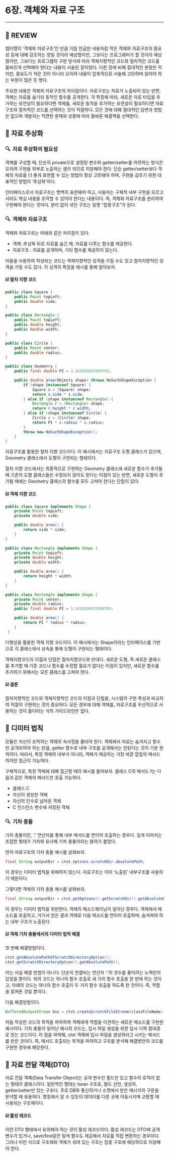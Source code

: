 # 6장. 객체와 자료 구조

---

## 📍 REVIEW

챕터명이 ‘객체와 자료구조’인 만큼 거듭 언급한 내용처럼 작은 객체와 자료구조의 중요성  등에 대해 강조하는 장일 것이라 예상했지만, 그보다는 프로그래머가  할 것이라 예상했지만, 그보다는 프로그램의 구현 방식에 따라 객체지향적인 코드와 절차적인 코드를 올바르게 선택해야 한다는 내용이 서술된 장이었다. 다른 장에 비해 절대적인 분량은 적지만, 중요도가 적은 것이 아니라 오히려 내용이 압축적으로 서술돼 고민하며 읽어야 하는 부분이 많은 듯 했다.

주요한 내용은 객체와 자료구조의 차이점이다. 자료구조는 자료가 노출되어 있는 반면, 객체는 자료를 숨기되 동작인 함수를 공개한다. 각 특징에 따라, 새로운 자료 타입을 추가하는 유연성이 필요하다면 객체를, 새로운 동작을 추가하는 유연성이 필요하다면 자료구조와 절차적인 코드를 선택하는 것이 적절하다. 모든 것에 대해 절대적인 답변과 방법은 없으며 개발자는 직면한 문제와 상황에 따라 올바른 해결책을 선택한다.

## 📍 자료 추상화

### 🔍  자료 추상화의 필요성

객체를 구성할 때, 단순히 private으로 설정된 변수와 getter/setter를 마련하는 방식은 오히려 구현을 외부로 노출하는 셈이 되므로 지양해야 한다. 단순 getter/setter보다 객체의 자료를 더 좋게 표현할 수 있는 방법이 항상 고민돼야 하며, 구현을 감추기 위한 대표적인 방법이 ‘추상화’이다.

인터페이스로서 자료구조는 명백히 표현돼야 하고, 사용자는 구체적 내부 구현을 모르고서라도 핵심 내용을 조작할 수 있어야 한다는 내용이다. 즉, 객체와 자료구조를 분리하여 구현해야 한다는 것이다. 분리 없이 섞인 구조는 일명 “잡종구조”가 된다.

### 🔍  객체와 자료구조

객체와 자료구조는 아래와 같은 차이점이 있다.

- 객체 :추상화 뒤로 자료를 숨긴 채, 자료를 다루는 함수를 제공한다.
- 자료구조 : 자료를 공개하며, 기타 함수를 제공하지 않는다.

이들을 사용하여 작성되는 코드는 객체지향적인 성격을 가질 수도 있고 절차지향적인 성격을 가질 수도 있다. 각 성격의 특징을 예시를 통해 알아보자.

#### ☑️ 절차 지향 코드

```java
public class Square {
    public Point topLeft;
    public double side;
}

public class Rectangle {
    public Point topLeft;
    public double height;
    public double width;
}

public class Circle {
    public Point center;
    public double radius;
}

public class Geometry {
    public final double PI = 3.141592653589793;

    public double area(Objects shape) throws NoSuchShapeException {
        if (shape instanceof Square) {
            Square s = (Square) shape;
            return s.side * s.side;
        } else if (shape instanceof Rectangle) {
            Rectangle r = (Rectangle) shape;
            return r.height * r.width;
        } else if (shape instanceof Circle) {
            Circle c = (Circle) shape;
            return PI * c.radius * c.radius;
        }
        throw new NoSuchShapeException();
    }
}
```

자료구조를 활용한 절차 지향 코드이다. 이 예시에서는 자료구조 도형 클래스가 있으며, Geometry 클래스에서 도형이 구현되는 형태이다. 

절차 지향 코드에서는 최종적으로 구현하는 Geometry 클래스에 새로운 함수가 추가될 때 기존의 도형 클래스들은 수정되지 않아도 된다는 이점이 있는 반면, 새로운 도형이 추가될 때에는 Geometry 클래스의 함수를 모두 고쳐야 한다는 단점이 있다. 

#### ☑️ 객체 지향 코드

```java
public class Square implements Shape {
    private Point topLeft;
    private double side;

    public double area() {
        return side * side;
    }
}

public class Rectangle implements Shape {
    private Point topLeft;
    private double height;
    private double width;

    public double area() {
        return height * width;
    }
}

public class Rectangle implements Shape {
    private Point center;
    private double radius;
    public final double PI = 3.1415926533589793;

    public double area() {
        return PI * radius * radius;
    }
 }
```

다형성을 활용한 객체 지향 코드이다. 이 예시에서는 Shape이라는 인터페이스를 기반으로 각 클래스에서 상속을 통해 도형이 구현되는 형태이다.

객체지향코드의 이점과 단점은 절차지향코드와 반대다. 새로운 도형, 즉 새로운 클래스를 추가할 때 기존 코드나 함수를 수정할 필요가 없다는 이점이 있지만, 새로운 함수를 추가하기 위해서는 모든 클래스를 고쳐야 한다.

#### ☑️ 결론

절차지향적인 코드와 객체지향적인 코드의 이점과 단점을, 시스템의 구현 특성과 비교하여 적절히 구현하는 것이 중요하다. 모든 경우에 대해 객체를, 자료구조를 우선적으로 사용하는 것이 옳다라는 식의 가이드라인은 없다.

## 📍 디미터 법칙

모듈은 자신이 조작하는 객체의 속사정을 몰라야 한다. 객체에서 자료는 숨겨지고 함수만 공개되어야 하는 만큼, getter 함수로 내부 구조를 공개해서는 안된다는 것이 기본 원칙이다. 따라서, 특정 객체의 내부가 아니라, 객체가 제공하는 가장 바깥 껍질의 메서드까지만 접근이 가능하다.

구체적으로, 특정 객체에 대해 접근할 때의 예시를 들어보자. 클래스 C의 메서드 f는 다음과 같은 객체의 메서드만 호출 가능하다.

- 클래스 C
- 자신이 생성한 객체
- 자신의 인수로 넘어온 객체
- C 인스턴스 변수에 저장된 객체

### 🔍  기차 충돌

기차 충돌이란, ‘.’ 연산자를 통해 내부 메서드를 연이어 호출하는 경우다. 길게 이어지는 조잡한 형태가 기차와 유사해 기차 충돌이라는 용어가 붙었다.

먼저 자료구조의 기차 충돌 예시를 살펴보자.

```java
final String outputDir = ctxt.options.scratchDir.absolutePath;
```

이 경우는 디미터 법칙을 위배하지 않는다. 자료구조는 이미 ‘노출된’ 내부구조를 사용하기 때문이다.

그렇다면 객체의 기차 충돌 예시를 살펴보자.

```java
final String outputDir = ctxt.getOptions().getScratchDir().getAbsolutePath();
```

이 경우는 디미터 법칙을 위반한다. 객체의 메소드체이닝이 일어난 경우다. 객체에서 메소드를 호출하고, 거기서 얻은 결과 객체로 다음 메소드를 연이어 호출하며, 숨겨져야 하는 내부 구조가 노출된다.

#### ☑️ 객체 기차 충돌에서의 디미터 법칙 해결

첫 번째 해결방법이다.

```java
ctxt.getAbsolutePathOfScratchDirectoryOption();
ctxt.getScratchDirectoryOption().getAbsolutePath();
```

이는 사실 해결 방법이 아니다. 단순히 연결되는 연산자 ‘.’의 갯수를 줄이려는 노력만이 있었을 뿐이다.  위의 코드는 하나의 함수 호출로 세 가지 함수 호출을 한 번에 하는 것이고, 아래의 코드는 하나의 함수 호출이 두 가지 함수 호출을 하도록 한 것이다. 즉, 역할을 뭉쳐둔 것일 뿐이다.

다음 해결방법이다.

```java
BufferedOutputStream bos = ctxt.createScratchFileStream(classFileName)
```

처음 작성한 코드의 목적을 파악하여 객체에게 역할을 이관하는 새로운 메소드를 구현한 예시이다. 기차 충돌이 일어난 예시의 코드는, 임시 파일 생성을 위한 임시 디렉 절대경로 얻는 코드이다. 이 점을 파악해, ctxt 객체에 임시 파일을 생성하라고 시키는 메서드를 만든 것이다. 즉, 메서드 호출되는 목적을 파악하고 구조를 분석해 해결방안의 코드를 구현한 경우에 해당한다.

## 📍 자료 전달 객체(DTO)

자료 전달 객체(Data Transfer Object)는 공개 변수인 필드만 있고 함수의 로직이 없는 형태의 클래스이다. 일반적인 형태는 bean 구조로, 필드 선언, 생성자, getter/setter만 있는 구조다. 주로 DB와 통신하거나 소켓에서 받은 메시지의 구문을 분석할 때 유용하다. 명칭에서 알 수 있듯이 데이터를 다른 곳에 이동시키며 교환할 때 사용되는 구조체이다.

#### ☑️ 활성 레코드

이런 DTO 형태에서 유의해야 하는 것이 활성 레코드이다. 활성 레코드는 DTO에 공개변수가 있거나, save/find같은 탐색 함수도 제공해서 자료를 직접 변환하는 경우이다. 그러나 이런 식으로 구조체와 객체가 섞여 있는 구조는  잡종 구조에 해당하므로 지양해야 한다.